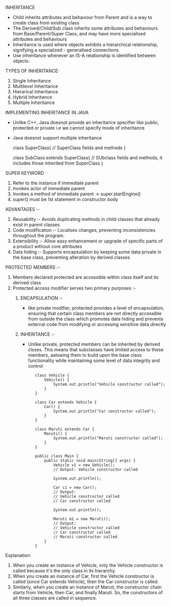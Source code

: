 INHERITANCE
  - Child inherits attributes and behaviour from Parent and is a way to create class from existing class
  - The Derived/Child/Sub class inherits some attributes and behaviours from Base/Parent/Super Class, and may have more specialised attributes and behaviours
  - Inheritance is used where objects exhibits a hierarchical relationship, signifying a specialized - generalised connections
  - Use inheritance whenever an IS-A relationship is identified between objects.

TYPES OF INHERITANCE:
  1) Single Inheritance
  2) Multilevel Inheritance
  3) Hierarical Inheritance
  4) Hybrid Inheritance
  5) Multiple Inheritance


IMPLEMENTING INHERITANCE IN JAVA
  - Unlike C++, Java doesnot provide an inheritance specifier like public, protected or private i.e we cannot specify mode of inheritance
  - Java doesnot support multiple inheritance

    class SuperClass{
       // SuperClass fields and methods
    }

    class SubClass extends SuperClass{
      // SUbclass fields and methods, it includes those inherited from SuperClass
    }


SUPER KEYWORD
  1) Refer to the instance if immediate parent
  2) Invokes actor of immediate parent
  3) Invokes a method of immediate parent  ->   super.startEngine()
  4) super() must be 1st statement in constructor body


ADVANTAGES :- 
  1) Reusability :- Avoids duplicating methods in child classes that already exist in parent classes
  2) Code modification :- Localises changes, preventing inconsistencies throughout the program.
  3) Extensibility :- Allow easy enhancement or upgrade of specific parts of a product without core attributes
  4) Data hiding :- Supports encapsulation by keeping some data private in the base class, preventing alteration by derived classes


PROTECTED MEMBERS :-
1) Members declared protected are accessible within class itself and its derived class
2) Protected access modifier serves two primary purposes :-
    1) ENCAPSULATION :-
         - like private modifier, protected provides a level of encapsulation, ensuring that certain class members are not directly accessible from outside the class which promotes data hiding and prevents external code from modifying or accessing sensitive data directly

    2) INHERITANCE :-
         - Unlike private, protected members can be inherited by derived clsses. This means that subclasses have limited access to these members, aalowing them to build upon the base class functionality while maintaining some level of data integrity and control




                  class Vehicle {
                      Vehicle() {
                          System.out.println("Vehicle constructor called");
                      }
                  }

                  class Car extends Vehicle {
                      Car() {
                          System.out.println("Car constructor called");
                      }
                  }

                  class Maruti extends Car {
                      Maruti() {
                          System.out.println("Maruti constructor called");
                      }
                  }

                  public class Main {
                      public static void main(String[] args) {
                          Vehicle v1 = new Vehicle();
                          // Output: Vehicle constructor called

                          System.out.println();

                          Car c1 = new Car();
                          // Output:
                          // Vehicle constructor called
                          // Car constructor called

                          System.out.println();

                          Maruti m1 = new Maruti();
                          // Output:
                          // Vehicle constructor called
                          // Car constructor called
                          // Maruti constructor called
                      }
                  }

Explanation:

1) When you create an instance of Vehicle, only the Vehicle constructor is called because it's the only class in its hierarchy.
2) When you create an instance of Car, first the Vehicle constructor is called (since Car extends Vehicle), then the Car constructor is called.
3) Similarly, when you create an instance of Maruti, the constructor chain starts from Vehicle, then Car, and finally Maruti. So, the constructors of all three classes are called in sequence.